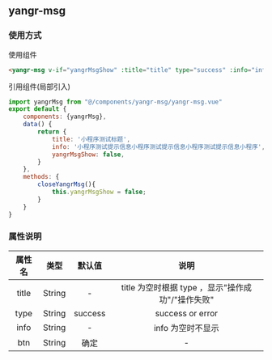 yangr-msg
--

### 使用方式

使用组件

```html
<yangr-msg v-if="yangrMsgShow" :title="title" type="success" :info="info" btn="确定" @yangrMsgEvent="closeYangrMsg"></yangr-msg>
```

引用组件(局部引入)

```js
import yangrMsg from "@/components/yangr-msg/yangr-msg.vue"
export default {
    components: {yangrMsg},
    data() {
        return {
            title: '小程序测试标题',
            info: '小程序测试提示信息小程序测试提示信息小程序测试提示信息小程序',
            yangrMsgShow: false,
        }
    },
    methods: {
        closeYangrMsg(){
            this.yangrMsgShow = false;
        }
    }
}
```

### 属性说明

| 属性名 |  类型  | 默认值  |                       说明                        |
| :----: | :----: | :-----: | :-----------------------------------------------: |
| title  | String |    -    | title 为空时根据 type ，显示"操作成功"/"操作失败" |
|  type  | String | success |                 success or error                  |
|  info  | String |    -    |                 info 为空时不显示                 |
|  btn   | String |  确定   |                         -                         |



